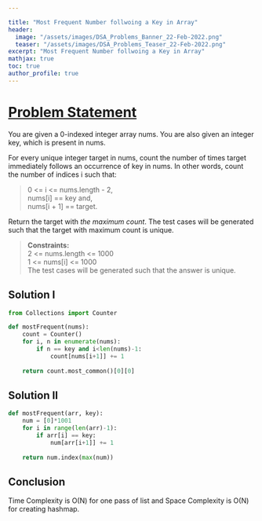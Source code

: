 ```yaml
---

title: "Most Frequent Number follwoing a Key in Array"
header:
  image: "/assets/images/DSA_Problems_Banner_22-Feb-2022.png"
  teaser: "/assets/images/DSA_Problems_Teaser_22-Feb-2022.png"
excerpt: "Most Frequent Number follwoing a Key in Array"
mathjax: true
toc: true
author_profile: true
---
```



# [Problem Statement](https://leetcode.com/problems/most-frequent-number-following-key-in-an-array/)
You are given a 0-indexed integer array nums. You are also given an integer key, which is present in nums.

For every unique integer target in nums, count the number of times target immediately follows an occurrence of key in nums. In other words, count the number of indices i such that:

> 0 <= i <= nums.length - 2,<br />
nums[i] == key and,<br />
nums[i + 1] == target.

Return the target with *the maximum count*. The test cases will be generated such that the target with maximum count is unique.

>**Constraints:**<br />
2 <= nums.length <= 1000<br />
1 <= nums[i] <= 1000<br />
The test cases will be generated such that the answer is unique.


## Solution I
```python
from Collections import Counter

def mostFrequent(nums):
    count = Counter()
    for i, n in enumerate(nums):
        if n == key and i<len(nums)-1:
            count[nums[i+1]] += 1
    
    return count.most_common()[0][0]
```

## Solution II
```python
def mostFrequent(arr, key):
    num = [0]*1001
    for i in range(len(arr)-1):
        if arr[i] == key:
            num[arr[i+1]] += 1
    
    return num.index(max(num))

```

## Conclusion
Time Complexity is O(N) for one pass of list and Space Complexity is O(N) for creating hashmap.
